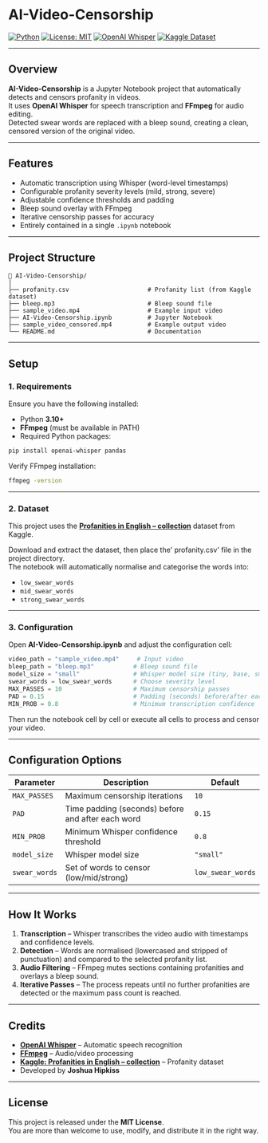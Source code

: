 # AI-Video-Censorship

[![Python](https://img.shields.io/badge/Python-3.10%2B-blue.svg)](https://www.python.org/)
[![License: MIT](https://img.shields.io/badge/License-MIT-green.svg)](LICENSE)
[![OpenAI Whisper](https://img.shields.io/badge/Powered%20by-OpenAI%20Whisper-black.svg)](https://github.com/openai/whisper)
[![Kaggle Dataset](https://img.shields.io/badge/Dataset-Kaggle-lightgrey.svg)](https://www.kaggle.com/datasets/konradb/profanities-in-english-collection/versions/1)

---

## Overview

**AI-Video-Censorship** is a Jupyter Notebook project that automatically detects and censors profanity in videos.  
It uses **OpenAI Whisper** for speech transcription and **FFmpeg** for audio editing.  
Detected swear words are replaced with a bleep sound, creating a clean, censored version of the original video.

---

## Features

- Automatic transcription using Whisper (word-level timestamps)
- Configurable profanity severity levels (mild, strong, severe)
- Adjustable confidence thresholds and padding
- Bleep sound overlay with FFmpeg
- Iterative censorship passes for accuracy
- Entirely contained in a single `.ipynb` notebook

---

## Project Structure

```
📁 AI-Video-Censorship/
│
├── profanity.csv                      # Profanity list (from Kaggle dataset)
├── bleep.mp3                          # Bleep sound file
├── sample_video.mp4                   # Example input video
├── AI-Video-Censorship.ipynb          # Jupyter Notebook
├── sample_video_censored.mp4          # Example output video
└── README.md                          # Documentation
```

---

## Setup

### 1. Requirements

Ensure you have the following installed:

- Python **3.10+**
- **FFmpeg** (must be available in PATH)
- Required Python packages:

```bash
pip install openai-whisper pandas
```

Verify FFmpeg installation:

```bash
ffmpeg -version
```

---

### 2. Dataset

This project uses the [**Profanities in English – collection**](https://www.kaggle.com/datasets/konradb/profanities-in-english-collection/versions/1) dataset from Kaggle.

Download and extract the dataset, then place the' profanity.csv' file in the project directory.  
The notebook will automatically normalise and categorise the words into:

- `low_swear_words`
- `mid_swear_words`
- `strong_swear_words`

---

### 3. Configuration

Open **AI-Video-Censorship.ipynb** and adjust the configuration cell:

```python
video_path = "sample_video.mp4"     # Input video
bleep_path = "bleep.mp3"           # Bleep sound file
model_size = "small"               # Whisper model size (tiny, base, small, medium, large)
swear_words = low_swear_words      # Choose severity level
MAX_PASSES = 10                    # Maximum censorship passes
PAD = 0.15                         # Padding (seconds) before/after each word
MIN_PROB = 0.8                     # Minimum transcription confidence
```

Then run the notebook cell by cell or execute all cells to process and censor your video.

---

## Configuration Options

| Parameter | Description | Default |
|------------|--------------|----------|
| `MAX_PASSES` | Maximum censorship iterations | `10` |
| `PAD` | Time padding (seconds) before and after each word | `0.15` |
| `MIN_PROB` | Minimum Whisper confidence threshold | `0.8` |
| `model_size` | Whisper model size | `"small"` |
| `swear_words` | Set of words to censor (low/mid/strong) | `low_swear_words` |

---

## How It Works

1. **Transcription** – Whisper transcribes the video audio with timestamps and confidence levels.
2. **Detection** – Words are normalised (lowercased and stripped of punctuation) and compared to the selected profanity list.
3. **Audio Filtering** – FFmpeg mutes sections containing profanities and overlays a bleep sound.
4. **Iterative Passes** – The process repeats until no further profanities are detected or the maximum pass count is reached.

---

## Credits

- [**OpenAI Whisper**](https://github.com/openai/whisper) – Automatic speech recognition
- [**FFmpeg**](https://ffmpeg.org/) – Audio/video processing
- [**Kaggle: Profanities in English – collection**](https://www.kaggle.com/datasets/konradb/profanities-in-english-collection/versions/1) – Profanity dataset
- Developed by **Joshua Hipkiss**

---

## License

This project is released under the **MIT License**.  
You are more than welcome to use, modify, and distribute it in the right way.

